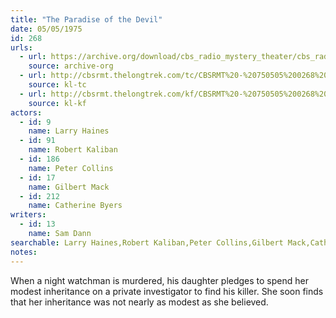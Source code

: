 ```yaml
---
title: "The Paradise of the Devil"
date: 05/05/1975
id: 268
urls: 
  - url: https://archive.org/download/cbs_radio_mystery_theater/cbs_radio_mystery_theater-0251-0300.zip/cbs_radio_mystery_theater-0251-0300%2Fcbsrmt_0268_the_paradise_of_the_devil.mp3
    source: archive-org
  - url: http://cbsrmt.thelongtrek.com/tc/CBSRMT%20-%20750505%200268%20The%20Paradise%20of%20the%20Devil_tc.mp3
    source: kl-tc
  - url: http://cbsrmt.thelongtrek.com/kf/CBSRMT%20-%20750505%200268%20The%20Paradise%20Of%20The%20Devil_kf.mp3
    source: kl-kf
actors:  
  - id: 9
    name: Larry Haines  
  - id: 91
    name: Robert Kaliban  
  - id: 186
    name: Peter Collins  
  - id: 17
    name: Gilbert Mack  
  - id: 212
    name: Catherine Byers
writers:  
  - id: 13
    name: Sam Dann
searchable: Larry Haines,Robert Kaliban,Peter Collins,Gilbert Mack,Catherine Byers Sam Dann
notes:  
---
```

When a night watchman is murdered, his daughter pledges to spend her modest inheritance on a private investigator to find his killer. She soon finds that her inheritance was not nearly as modest as she believed.